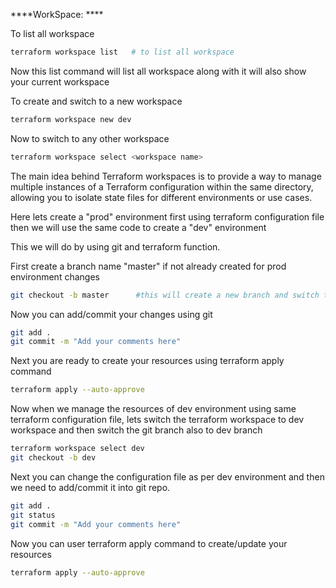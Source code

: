 
****WorkSpace: ****

To list all workspace 
```sh
terraform workspace list   # to list all workspace
```
Now this list command will list all workspace along with it will also show your current workspace

To create and switch to a new workspace
```sh
terraform workspace new dev
```

Now to switch to any other workspace 
```sh
terraform workspace select <workspace name>
```

The main idea behind Terraform workspaces is to provide a way to manage multiple instances of a Terraform configuration within the same directory, allowing you to isolate state files for different environments or use cases.

Here lets create a "prod" environment first using terraform configuration file then we will use the same code to create a "dev" environment

This we will do by using git and terraform function.

First create a branch name "master" if not already created for prod environment changes
```sh
git checkout -b master      #this will create a new branch and switch to that newly created branch
```
Now you can add/commit your changes using git

```sh
git add .
git commit -m "Add your comments here"
```
Next you are ready to create your resources using terraform apply command
```sh
terraform apply --auto-approve
```

Now when we manage the resources of dev environment using same terraform configuration file, lets switch the terraform workspace to dev workspace and then switch the git branch also to dev branch

```sh
terraform workspace select dev
git checkout -b dev
```
Next you can change the configuration file as per dev environment and then we need to add/commit it into git repo.
```sh
git add .
git status
git commit -m "Add your comments here"
```
Now you can user terraform apply command to create/update your resources

```sh
terraform apply --auto-approve
```


